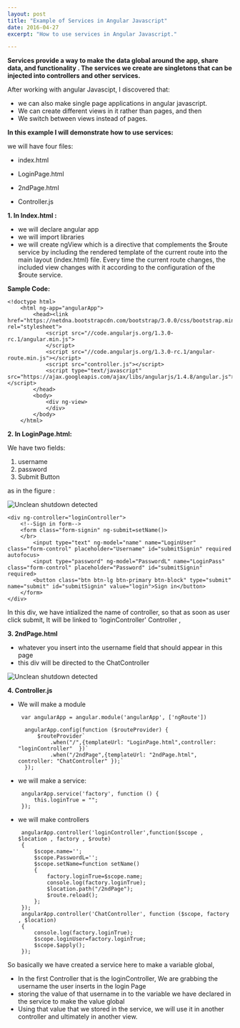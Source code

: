 ```yaml
---
layout: post
title: "Example of Services in Angular Javascript"
date: 2016-04-27
excerpt: "How to use services in Angular Javascript."

---
```



**Services provide a way to make the data global around the app, share data, and functionality . The services we create are singletons that can be injected into controllers and other services.**


After working with angular Javascipt, I discovered that:



  - we can also make single page applications in angular javascript.
  - We can create different views in it rather than pages, and then
  - We switch between views instead of pages.



**In this example I will demonstrate how to use services:**


we will have four files:



  - index.html	


  - LoginPage.html


  - 2ndPage.html
  

  - Controller.js
   

**1. In Index.html :**


  - we will declare angular app
  - we will import libraries
  - we will create ngView which is a directive that complements the $route service by including the rendered template of the current route into   the main layout (index.html) file. Every time the current route changes, the included view changes with it according to the configuration of   the $route service.
	

**Sample Code:**
    
    <!doctype html>
        <html ng-app="angularApp">
            <head><link href="https://netdna.bootstrapcdn.com/bootstrap/3.0.0/css/bootstrap.min.css"  rel="stylesheet">
                <script src="//code.angularjs.org/1.3.0-rc.1/angular.min.js">
                </script>
                <script src="//code.angularjs.org/1.3.0-rc.1/angular-route.min.js"></script>
                <script src="controller.js"></script>
                <script type="text/javascript" src="https://ajax.googleapis.com/ajax/libs/angularjs/1.4.8/angular.js"></script>
            </head>
            <body>
                <div ng-view>
                </div>
            </body>
        </html>


**2. In LoginPage.html:**

We have two fields:

 1. username
 2. password
 3. Submit Button
 
 as in the figure :
 
![Unclean shutdown detected](//lailashaikh.github.io/assets/img/login.PNG)

    <div ng-controller="loginController">
        <!--Sign in form-->
        <form class="form-signin" ng-submit=setName()>
        </br>
            <input type="text" ng-model="name" name="LoginUser" class="form-control" placeholder="Username" id="submitSignin" required autofocus>    
            <input type="password" ng-model="PasswordL" name="LoginPass" class="form-control" placeholder="Password" id="submitSignin" required>
            <button class="btn btn-lg btn-primary btn-block" type="submit" name="submit" id="submitSignin" value="login">Sign in</button>
        </form>
    </div>
       
In this div, we have intialized the name of controller, so that as soon as user click submit, It will be linked to 'loginController' Controller ,
   
**3. 2ndPage.html**

- whatever you insert into the username field that should appear in this page 
- this div will be directed to the ChatController

![Unclean shutdown detected](//lailashaikh.github.io/assets/img/LoginApproved.PNG)


**4. Controller.js**

- We will  make a module 
    

               
       var angularApp = angular.module('angularApp', ['ngRoute'])
			
        angularApp.config(function ($routeProvider) {
	        $routeProvider`
			    .when("/",{templateUrl: "LoginPage.html",controller: "loginController"  })`
	            .when("/2ndPage",{templateUrl: "2ndPage.html", controller: "ChatController" });`        
	    });


*  we will make a service: 
	
        
        
        angularApp.service('factory', function () {
		    this.loginTrue = "";
	    });



 * we will make controllers
    





        angularApp.controller('loginController',function($scope , $location , factory , $route)
	    {
	        $scope.name='';
	        $scope.PasswordL='';   
            $scope.setName=function setName()
            {
		        factory.loginTrue=$scope.name;
		        console.log(factory.loginTrue);
		        $location.path("/2ndPage");
		        $route.reload();
	        };
	    });
	    angularApp.controller('ChatController', function ($scope, factory , $location)
	    {
	        console.log(factory.loginTrue);
	        $scope.loginUser=factory.loginTrue;
	        $scope.$apply();
	    });

So basically we have created a service here to make a variable global, 
    
    
    
  - In the first Controller that is the loginController, We are grabbing the username the user inserts in the login Page
  - storing the value of that username in to the variable we have declared in the service to make the value global
  - Using that value that we stored in the service, we will use it in another controller and ultimately in another view. 

